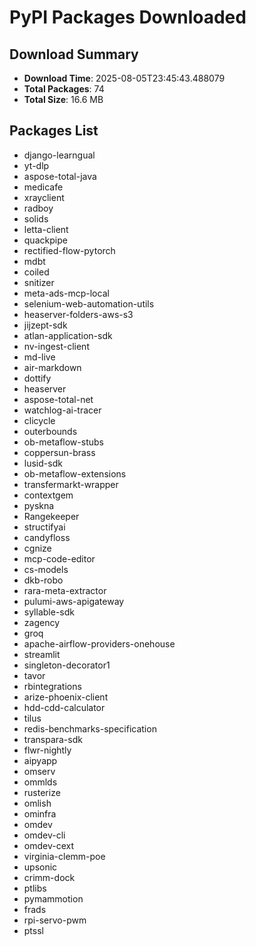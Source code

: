 # PyPI Packages Downloaded

## Download Summary
- **Download Time**: 2025-08-05T23:45:43.488079
- **Total Packages**: 74
- **Total Size**: 16.6 MB

## Packages List
- django-learngual
- yt-dlp
- aspose-total-java
- medicafe
- xrayclient
- radboy
- solids
- letta-client
- quackpipe
- rectified-flow-pytorch
- mdbt
- coiled
- snitizer
- meta-ads-mcp-local
- selenium-web-automation-utils
- heaserver-folders-aws-s3
- jijzept-sdk
- atlan-application-sdk
- nv-ingest-client
- md-live
- air-markdown
- dottify
- heaserver
- aspose-total-net
- watchlog-ai-tracer
- clicycle
- outerbounds
- ob-metaflow-stubs
- coppersun-brass
- lusid-sdk
- ob-metaflow-extensions
- transfermarkt-wrapper
- contextgem
- pyskna
- Rangekeeper
- structifyai
- candyfloss
- cgnize
- mcp-code-editor
- cs-models
- dkb-robo
- rara-meta-extractor
- pulumi-aws-apigateway
- syllable-sdk
- zagency
- groq
- apache-airflow-providers-onehouse
- streamlit
- singleton-decorator1
- tavor
- rbintegrations
- arize-phoenix-client
- hdd-cdd-calculator
- tilus
- redis-benchmarks-specification
- transpara-sdk
- flwr-nightly
- aipyapp
- omserv
- ommlds
- rusterize
- omlish
- ominfra
- omdev
- omdev-cli
- omdev-cext
- virginia-clemm-poe
- upsonic
- crimm-dock
- ptlibs
- pymammotion
- frads
- rpi-servo-pwm
- ptssl
